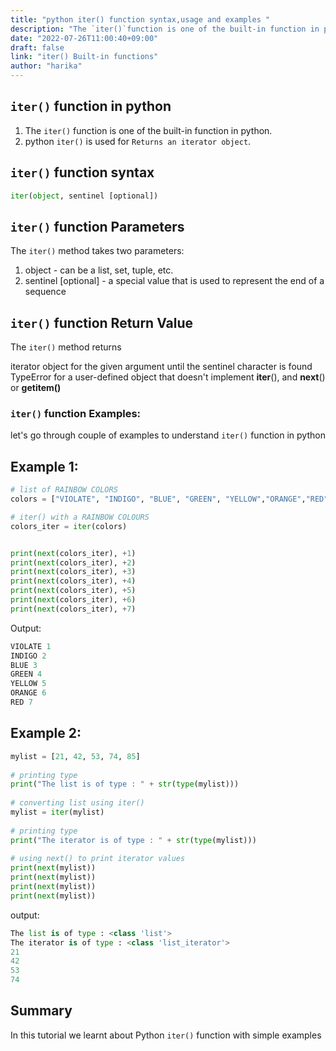 ```yaml
---
title: "python iter() function syntax,usage and examples "
description: "The `iter()`function is one of the built-in function in python"
date: "2022-07-26T11:00:40+09:00"
draft: false
link: "iter() Built-in functions"
author: "harika"
---
```


## `iter()` function in python

1. The `iter()` function is one of the built-in function in python.
2. python `iter()` is used for `Returns an iterator object`.

## `iter()` function syntax

```python
iter(object, sentinel [optional])
```
## `iter()` function Parameters

The `iter()` method takes two parameters:
1. object - can be a list, set, tuple, etc.
2. sentinel [optional] - a special value that is used to represent the end of a sequence

## `iter()` function Return Value

The `iter()` method returns

iterator object for the given argument until the sentinel character is found
TypeError for a user-defined object that doesn't implement __iter__(), and __next__() or __getitem()__


### `iter()` function Examples:

let's go through couple of examples to understand `iter()` function in python

## Example 1:


```python
# list of RAINBOW COLORS
colors = ["VIOLATE", "INDIGO", "BLUE", "GREEN", "YELLOW","ORANGE","RED"]

# iter() with a RAINBOW COLOURS
colors_iter = iter(colors)


print(next(colors_iter), +1)
print(next(colors_iter), +2)
print(next(colors_iter), +3)
print(next(colors_iter), +4)
print(next(colors_iter), +5)
print(next(colors_iter), +6)
print(next(colors_iter), +7)
```
Output:

```python
VIOLATE 1
INDIGO 2
BLUE 3
GREEN 4
YELLOW 5
ORANGE 6
RED 7
```

## Example 2:

```python
mylist = [21, 42, 53, 74, 85]
 
# printing type
print("The list is of type : " + str(type(mylist)))
 
# converting list using iter()
mylist = iter(mylist)
 
# printing type
print("The iterator is of type : " + str(type(mylist)))
 
# using next() to print iterator values
print(next(mylist))
print(next(mylist))
print(next(mylist))
print(next(mylist))
```
output:

```python
The list is of type : <class 'list'>
The iterator is of type : <class 'list_iterator'>
21
42
53
74
```
## Summary
In this tutorial we learnt about Python `iter()` function with simple examples